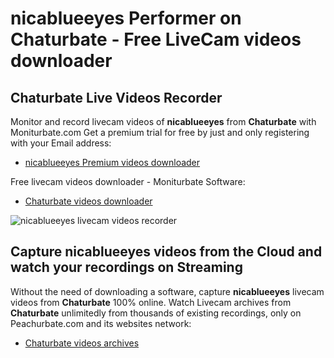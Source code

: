 # nicablueeyes Performer on Chaturbate - Free LiveCam videos downloader

## Chaturbate Live Videos Recorder

Monitor and record livecam videos of **nicablueeyes** from **Chaturbate** with Moniturbate.com
Get a premium trial for free by just and only registering with your Email address:
* [nicablueeyes Premium videos downloader](https://moniturbate.com/request-demo-licence-key.html)

Free livecam videos downloader - Moniturbate Software:
* [Chaturbate videos downloader](https://moniturbate.com/moniturbate-download-software.html)

![nicablueeyes livecam videos recorder](https://peachurnet.com/templates/moniturbate-software.png)


## Capture nicablueeyes videos from the Cloud and watch your recordings on Streaming

Without the need of downloading a software, capture **nicablueeyes** livecam videos from **Chaturbate** 100% online.
Watch Livecam archives from **Chaturbate** unlimitedly from thousands of existing recordings, only on Peachurbate.com and its websites network:
* [Chaturbate videos archives](https://peachurnet.com/)